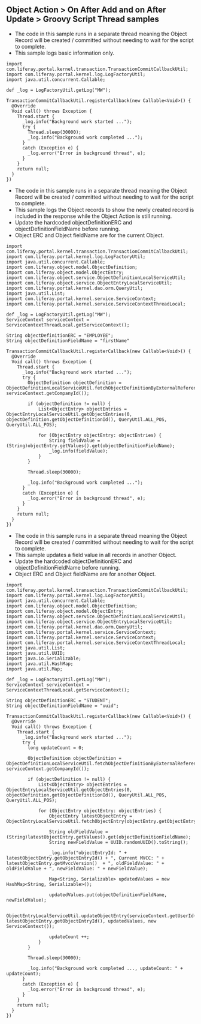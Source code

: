 ## Object Action > On After Add and on After Update > Groovy Script Thread samples
- The code in this sample runs in a separate thread meaning the Object Record will be created / committed without needing to wait for the script to complete.
- This sample logs basic information only.
```
import com.liferay.portal.kernel.transaction.TransactionCommitCallbackUtil;
import com.liferay.portal.kernel.log.LogFactoryUtil;
import java.util.concurrent.Callable;

def _log = LogFactoryUtil.getLog("MW");

TransactionCommitCallbackUtil.registerCallback(new Callable<Void>() {
  @Override
  Void call() throws Exception {
    Thread.start {
      _log.info("Background work started ...");
      try {
        Thread.sleep(30000);
        _log.info("Background work completed ...");
      }
      catch (Exception e) {
        _log.error("Error in background thread", e);
      }
    }
    return null;
  }
})
```
- The code in this sample runs in a separate thread meaning the Object Record will be created / committed without needing to wait for the script to complete.
- This sample logs the Object records to show the newly created record is included in the response while the Object Action is still running.
- Update the hardcoded objectDefinitionERC and objectDefinitionFieldName before running.
- Object ERC and Object fieldName are for the current Object.
```
import com.liferay.portal.kernel.transaction.TransactionCommitCallbackUtil;
import com.liferay.portal.kernel.log.LogFactoryUtil;
import java.util.concurrent.Callable;
import com.liferay.object.model.ObjectDefinition;
import com.liferay.object.model.ObjectEntry;
import com.liferay.object.service.ObjectDefinitionLocalServiceUtil;
import com.liferay.object.service.ObjectEntryLocalServiceUtil;
import com.liferay.portal.kernel.dao.orm.QueryUtil;
import java.util.List;
import com.liferay.portal.kernel.service.ServiceContext;
import com.liferay.portal.kernel.service.ServiceContextThreadLocal;

def _log = LogFactoryUtil.getLog("MW");
ServiceContext serviceContext = ServiceContextThreadLocal.getServiceContext();

String objectDefinitionERC = "EMPLOYEE";
String objectDefinitionFieldName = "firstName"

TransactionCommitCallbackUtil.registerCallback(new Callable<Void>() {
  @Override
  Void call() throws Exception {
    Thread.start {
      _log.info("Background work started ...");
      try {
		ObjectDefinition objectDefinition = ObjectDefinitionLocalServiceUtil.fetchObjectDefinitionByExternalReferenceCode(objectDefinitionERC, serviceContext.getCompanyId());

		if (objectDefinition != null) {
			List<ObjectEntry> objectEntries = ObjectEntryLocalServiceUtil.getObjectEntries(0, objectDefinition.getObjectDefinitionId(), QueryUtil.ALL_POS, QueryUtil.ALL_POS);
				
			for (ObjectEntry objectEntry: objectEntries) {
				String fieldValue = (String)objectEntry.getValues().get(objectDefinitionFieldName);
				_log.info(fieldValue);
			}
		}		
		
		Thread.sleep(30000);
		
        _log.info("Background work completed ...");
      }
      catch (Exception e) {
        _log.error("Error in background thread", e);
      }
    }
    return null;
  }
})

```
- The code in this sample runs in a separate thread meaning the Object Record will be created / committed without needing to wait for the script to complete.
- This sample updates a field value in all records in another Object.
- Update the hardcoded objectDefinitionERC and objectDefinitionFieldName before running.
- Object ERC and Object fieldName are for another Object.
```
import com.liferay.portal.kernel.transaction.TransactionCommitCallbackUtil;
import com.liferay.portal.kernel.log.LogFactoryUtil;
import java.util.concurrent.Callable;
import com.liferay.object.model.ObjectDefinition;
import com.liferay.object.model.ObjectEntry;
import com.liferay.object.service.ObjectDefinitionLocalServiceUtil;
import com.liferay.object.service.ObjectEntryLocalServiceUtil;
import com.liferay.portal.kernel.dao.orm.QueryUtil;
import com.liferay.portal.kernel.service.ServiceContext;
import com.liferay.portal.kernel.service.ServiceContext;
import com.liferay.portal.kernel.service.ServiceContextThreadLocal;
import java.util.List;
import java.util.UUID;
import java.io.Serializable;
import java.util.HashMap;
import java.util.Map;

def _log = LogFactoryUtil.getLog("MW");
ServiceContext serviceContext = ServiceContextThreadLocal.getServiceContext();

String objectDefinitionERC = "STUDENT";
String objectDefinitionFieldName = "uuid";

TransactionCommitCallbackUtil.registerCallback(new Callable<Void>() {
  @Override
  Void call() throws Exception {
    Thread.start {
      _log.info("Background work started ...");
      try {
    	long updateCount = 0;

		ObjectDefinition objectDefinition = ObjectDefinitionLocalServiceUtil.fetchObjectDefinitionByExternalReferenceCode(objectDefinitionERC, serviceContext.getCompanyId());

		if (objectDefinition != null) {
			List<ObjectEntry> objectEntries = ObjectEntryLocalServiceUtil.getObjectEntries(0, objectDefinition.getObjectDefinitionId(), QueryUtil.ALL_POS, QueryUtil.ALL_POS);
				
			for (ObjectEntry objectEntry: objectEntries) {
				ObjectEntry latestObjectEntry = ObjectEntryLocalServiceUtil.fetchObjectEntry(objectEntry.getObjectEntryId());
				
				String oldFieldValue = (String)latestObjectEntry.getValues().get(objectDefinitionFieldName);
				String newFieldValue = UUID.randomUUID().toString();
							
				_log.info("objectEntryId: " + latestObjectEntry.getObjectEntryId() + ", Current MVCC: " + latestObjectEntry.getMvccVersion()  + ", oldFieldValue: " + oldFieldValue + ", newFieldValue: " + newFieldValue);
				
				Map<String, Serializable> updatedValues = new HashMap<String, Serializable>();
				
				updatedValues.put(objectDefinitionFieldName, newFieldValue);
				
				ObjectEntryLocalServiceUtil.updateObjectEntry(serviceContext.getUserId(), latestObjectEntry.getObjectEntryId(), updatedValues, new ServiceContext());
				
				updateCount ++;
			}
		}		
		
		Thread.sleep(30000);
		
        _log.info("Background work completed ..., updateCount: " + updateCount);
      }
      catch (Exception e) {
      	_log.error("Error in background thread", e);
      }
    }
    return null;
  }
})
```

